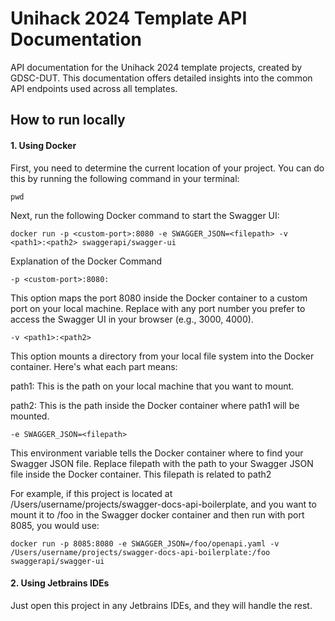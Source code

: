 # Unihack 2024 Template API Documentation

API documentation for the Unihack 2024 template projects, created by GDSC-DUT. This documentation offers detailed insights into the common API endpoints used across all templates.

## How to run locally
#### 1. Using Docker
First, you need to determine the current location of your project. You can do this by running the following command in your terminal:
```
pwd
```
Next, run the following Docker command to start the Swagger UI:
```
docker run -p <custom-port>:8080 -e SWAGGER_JSON=<filepath> -v <path1>:<path2> swaggerapi/swagger-ui
```
Explanation of the Docker Command
```
-p <custom-port>:8080:
```
This option maps the port 8080 inside the Docker container to a custom port on your local machine. Replace <custom-port> with any port number you prefer to access the Swagger UI in your browser (e.g., 3000, 4000).
```
-v <path1>:<path2>
```
This option mounts a directory from your local file system into the Docker container. Here's what each part means:

path1: This is the path on your local machine that you want to mount.

path2: This is the path inside the Docker container where path1 will be mounted.
```
-e SWAGGER_JSON=<filepath>
```
This environment variable tells the Docker container where to find your Swagger JSON file. Replace filepath with the path to your Swagger JSON file inside the Docker container. This filepath is related to path2

For example, if this project is located at /Users/username/projects/swagger-docs-api-boilerplate, and you want to mount it to /foo in the Swagger docker container and then run with port 8085, you would use:
```
docker run -p 8085:8080 -e SWAGGER_JSON=/foo/openapi.yaml -v /Users/username/projects/swagger-docs-api-boilerplate:/foo swaggerapi/swagger-ui
```

#### 2. Using Jetbrains IDEs
Just open this project in any Jetbrains IDEs, and they will handle the rest.